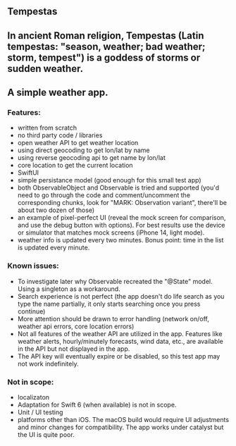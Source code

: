 ## Tempestas

## In ancient Roman religion, Tempestas (Latin tempestas: "season, weather; bad weather; storm, tempest") is a goddess of storms or sudden weather.

## A simple weather app.

### Features:

- written from scratch
- no third party code / libraries
- open weather API to get weather location
- using direct geocoding to get lon/lat by name
- using reverse geocoding api to get name by lon/lat
- core location to get the current location
- SwiftUI
- simple persistance model (good enough for this small test app)
- both ObservableObject and Observable is tried and supported (you'd need to go through the code and comment/uncomment the corresponding chunks, look for "MARK: Observation variant", there'll be about two dozen of those)
- an example of pixel-perfect UI (reveal the mock screen for comparison, and use the debug button with options). For best results use the device or simulator that matches mock screens (iPhone 14, light mode).
- weather info is updated every two minutes. Bonus point: time in the list is updated every minute.

### Known issues:
- To investigate later why Observable recreated the "@State" model. Using a singleton as a workaround.
- Search experience is not perfect (the app doesn't do life search as you type the name partially, it only starts searching once you press continue)
- More attention should be drawn to error handling (network on/off, weather api errors, core location errors)
- Not all features of the weather API are utilized in the app. Features like weather alerts, hourly/minutely forecasts, wind data, etc., are available in the API but not displayed in the app.
- The API key will eventually expire or be disabled, so this test app may not work indefinitely.

### Not in scope:
- localizaton
- Adaptation for Swift 6 (when available) is not in scope.
- Unit / UI testing
- platforms other than iOS. The macOS build would require UI adjustments and minor changes for compatibility. The app works under catalyst but the UI is quite poor.
